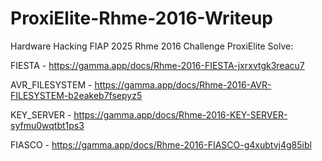 # ProxiElite-Rhme-2016-Writeup
Hardware Hacking FIAP 2025 Rhme 2016  Challenge ProxiElite Solve:

FIESTA - https://gamma.app/docs/Rhme-2016-FIESTA-jxrxvtgk3reacu7

AVR_FILESYSTEM - https://gamma.app/docs/Rhme-2016-AVR-FILESYSTEM-b2eakeb7fsepyz5

KEY_SERVER - https://gamma.app/docs/Rhme-2016-KEY-SERVER-syfmu0wqtbt1ps3

FIASCO - https://gamma.app/docs/Rhme-2016-FIASCO-g4xubtvj4g85ibl
